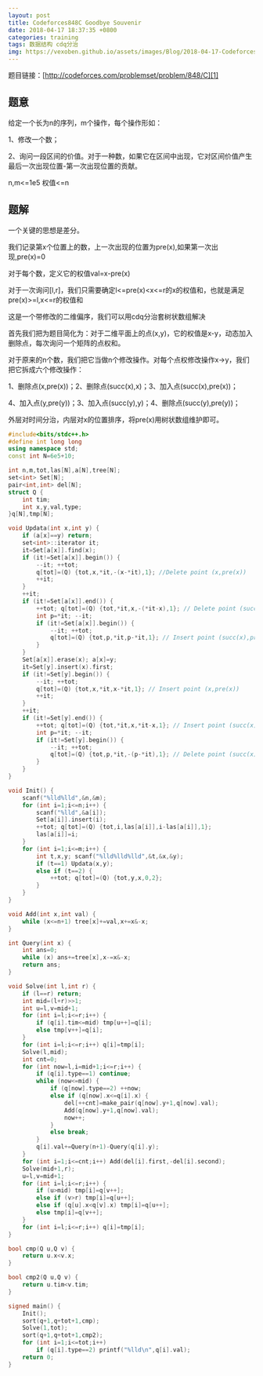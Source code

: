 ```yaml
---
layout: post
title: Codeforces848C Goodbye Souvenir
date: 2018-04-17 18:37:35 +0800
categories: training
tags: 数据结构 cdq分治 
img: https://vexoben.github.io/assets/images/Blog/2018-04-17-Codeforces848C-Goodbye-Souvenir.JPG
---
```


题目链接：[http://codeforces.com/problemset/problem/848/C][1]

## **题意**

给定一个长为n的序列，m个操作，每个操作形如：

1、修改一个数；

2、询问一段区间的价值。对于一种数，如果它在区间中出现，它对区间价值产生最后一次出现位置-第一次出现位置的贡献。

n,m<=1e5  权值<=n

## **题解**

一个关键的思想是差分。

我们记录第x个位置上的数，上一次出现的位置为pre(x),如果第一次出现,pre(x)=0

对于每个数，定义它的权值val=x-pre(x)

对于一次询问[l,r]，我们只需要确定l<=pre(x)<x<=r的x的权值和，也就是满足pre(x)>=l,x<=r的权值和

这是一个带修改的二维偏序，我们可以用cdq分治套树状数组解决

首先我们把为题目简化为：对于二维平面上的点(x,y)，它的权值是x-y，动态加入删除点，每次询问一个矩阵的点权和。

对于原来的n个数，我们把它当做n个修改操作。对每个点权修改操作x->y，我们把它拆成六个修改操作：

1、删除点(x,pre(x))；2、删除点(succ(x),x)；3、加入点(succ(x),pre(x))；

4、加入点(y,pre(y))；3、加入点(succ(y),y)；4、删除点(succ(y),pre(y))；

外层对时间分治，内层对x的位置排序，将pre(x)用树状数组维护即可。

```cpp
#include<bits/stdc++.h>
#define int long long
using namespace std;
const int N=6e5+10;

int n,m,tot,las[N],a[N],tree[N];
set<int> Set[N];
pair<int,int> del[N];
struct Q {
	int tim;
	int x,y,val,type;
}q[N],tmp[N];

void Updata(int x,int y) {
	if (a[x]==y) return;
	set<int>::iterator it;
	it=Set[a[x]].find(x);
	if (it!=Set[a[x]].begin()) {
		--it; ++tot; 
		q[tot]=(Q) {tot,x,*it,-(x-*it),1}; //Delete point (x,pre(x))
		++it;
	}
	++it;
	if (it!=Set[a[x]].end()) {
		++tot; q[tot]=(Q) {tot,*it,x,-(*it-x),1}; // Delete point (succ(x),x);
		int p=*it; --it;
		if (it!=Set[a[x]].begin()) {
			--it; ++tot;
			q[tot]=(Q) {tot,p,*it,p-*it,1}; // Insert point (succ(x),pre(x))
		}
	}
	Set[a[x]].erase(x); a[x]=y;
	it=Set[y].insert(x).first;
	if (it!=Set[y].begin()) {
		--it; ++tot;
		q[tot]=(Q) {tot,x,*it,x-*it,1}; // Insert point (x,pre(x))
		++it;
	}
	++it;
	if (it!=Set[y].end()) {
		++tot; q[tot]=(Q) {tot,*it,x,*it-x,1}; // Insert point (succ(x),x)
		int p=*it; --it;
		if (it!=Set[y].begin()) {
			--it; ++tot;
			q[tot]=(Q) {tot,p,*it,-(p-*it),1}; // Delete point (succ(x),pre(x))
		}
	}
}

void Init() {
	scanf("%lld%lld",&n,&m);
	for (int i=1;i<=n;i++) {
		scanf("%lld",&a[i]);
		Set[a[i]].insert(i);
		++tot; q[tot]=(Q) {tot,i,las[a[i]],i-las[a[i]],1};
		las[a[i]]=i;
	}
	for (int i=1;i<=m;i++) {
		int t,x,y; scanf("%lld%lld%lld",&t,&x,&y);
		if (t==1) Updata(x,y);
		else if (t==2) {
			++tot; q[tot]=(Q) {tot,y,x,0,2};
		}
	}
}

void Add(int x,int val) {
	while (x<=n+1) tree[x]+=val,x+=x&-x; 
}

int Query(int x) {
	int ans=0;
	while (x) ans+=tree[x],x-=x&-x;
	return ans;
}

void Solve(int l,int r) {
	if (l==r) return;
	int mid=(l+r)>>1;
	int u=l,v=mid+1;
	for (int i=l;i<=r;i++) {
		if (q[i].tim<=mid) tmp[u++]=q[i];
		else tmp[v++]=q[i];
	}
	for (int i=l;i<=r;i++) q[i]=tmp[i];
	Solve(l,mid);
	int cnt=0;
	for (int now=l,i=mid+1;i<=r;i++) {
		if (q[i].type==1) continue;
		while (now<=mid) {
			if (q[now].type==2) ++now;
			else if (q[now].x<=q[i].x) {
				del[++cnt]=make_pair(q[now].y+1,q[now].val);
				Add(q[now].y+1,q[now].val);
				now++;
			}
			else break;
		}
		q[i].val+=Query(n+1)-Query(q[i].y);
	}
	for (int i=1;i<=cnt;i++) Add(del[i].first,-del[i].second);
	Solve(mid+1,r);
	u=l,v=mid+1;
	for (int i=l;i<=r;i++) {
		if (u>mid) tmp[i]=q[v++];
		else if (v>r) tmp[i]=q[u++];
		else if (q[u].x<q[v].x) tmp[i]=q[u++];
		else tmp[i]=q[v++];
	}
	for (int i=l;i<=r;i++) q[i]=tmp[i];
}

bool cmp(Q u,Q v) {
	return u.x<v.x;
}

bool cmp2(Q u,Q v) {
	return u.tim<v.tim;
}

signed main() {
	Init();
	sort(q+1,q+tot+1,cmp);
	Solve(1,tot);
	sort(q+1,q+tot+1,cmp2);
	for (int i=1;i<=tot;i++)
		if (q[i].type==2) printf("%lld\n",q[i].val);
	return 0;
}
```

[1]: http://codeforces.com/problemset/problem/848/C